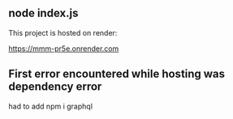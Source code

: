 ## node index.js

This project is hosted on render:

https://mmm-pr5e.onrender.com

## First error encountered while hosting was dependency error

had to add npm i graphql